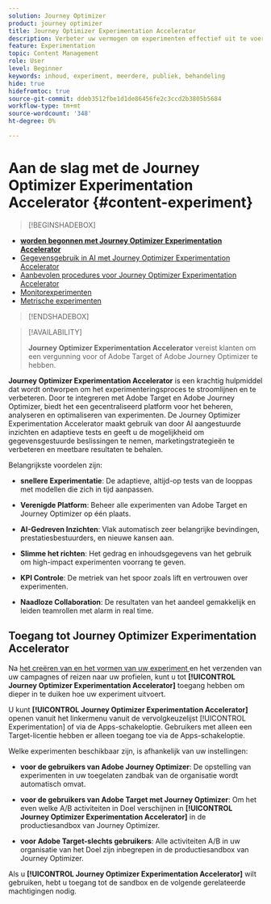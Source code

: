 ```yaml
---
solution: Journey Optimizer
product: journey optimizer
title: Journey Optimizer Experimentation Accelerator
description: Verbeter uw vermogen om experimenten effectief uit te voeren en inzichten te genereren
feature: Experimentation
topic: Content Management
role: User
level: Beginner
keywords: inhoud, experiment, meerdere, publiek, behandeling
hide: true
hidefromtoc: true
source-git-commit: ddeb3512fbe1d1de86456fe2c3ccd2b3805b5684
workflow-type: tm+mt
source-wordcount: '348'
ht-degree: 0%

---
```


# Aan de slag met de Journey Optimizer Experimentation Accelerator {#content-experiment}

>[!BEGINSHADEBOX]

* **[worden begonnen met Journey Optimizer Experimentation Accelerator](experiment-accelerator.md)**
* [Gegevensgebruik in AI met Journey Optimizer Experimentation Accelerator](experiment-accelerator-security.md)
* [Aanbevolen procedures voor Journey Optimizer Experimentation Accelerator](experiment-accelerator-best-practices.md)
* [Monitorexperimenten](experiment-accelerator-monitor.md)
* [Metrische experimenten](experiment-accelerator-metrics.md)

>[!ENDSHADEBOX]

>[!AVAILABILITY]
>
>**Journey Optimizer Experimentation Accelerator** vereist klanten om een vergunning voor of Adobe Target of Adobe Journey Optimizer te hebben.

**Journey Optimizer Experimentation Accelerator** is een krachtig hulpmiddel dat wordt ontworpen om het experimenteringsproces te stroomlijnen en te verbeteren. Door te integreren met Adobe Target en Adobe Journey Optimizer, biedt het een gecentraliseerd platform voor het beheren, analyseren en optimaliseren van experimenten. De Journey Optimizer Experimentation Accelerator maakt gebruik van door AI aangestuurde inzichten en adaptieve tests en geeft u de mogelijkheid om gegevensgestuurde beslissingen te nemen, marketingstrategieën te verbeteren en meetbare resultaten te behalen.

Belangrijkste voordelen zijn:

* **snellere Experimentatie**: De adaptieve, altijd-op tests van de looppas met modellen die zich in tijd aanpassen.

* **Verenigde Platform**: Beheer alle experimenten van Adobe Target en Journey Optimizer op één plaats.

* **AI-Gedreven Inzichten**: Vlak automatisch zeer belangrijke bevindingen, prestatiesbestuurders, en nieuwe kansen aan.

* **Slimme het richten**: Het gedrag en inhoudsgegevens van het gebruik om high-impact experimenten voorrang te geven.

* **KPI Controle**: De metriek van het spoor zoals lift en vertrouwen over experimenten.

* **Naadloze Collaboration**: De resultaten van het aandeel gemakkelijk en leiden teamrollen met alarm in real time.

## Toegang tot Journey Optimizer Experimentation Accelerator

Na [ het creëren van en het vormen van uw experiment ](content-experiment.md) en het verzenden van uw campagnes of reizen naar uw profielen, kunt u tot **[!UICONTROL Journey Optimizer Experimentation Accelerator]** toegang hebben om dieper in te duiken hoe uw experiment uitvoert.

U kunt **[!UICONTROL Journey Optimizer Experimentation Accelerator]** openen vanuit het linkermenu vanuit de vervolgkeuzelijst [!UICONTROL Experimentation] of via de Apps-schakeloptie. Gebruikers met alleen een Target-licentie hebben er alleen toegang toe via de Apps-schakeloptie.

Welke experimenten beschikbaar zijn, is afhankelijk van uw instellingen:

* **voor de gebruikers van Adobe Journey Optimizer**: De opstelling van experimenten in uw toegelaten zandbak van de organisatie wordt automatisch omvat.

* **voor de gebruikers van Adobe Target met Journey Optimizer**: Om het even welke A/B activiteiten in Doel verschijnen in **[!UICONTROL Journey Optimizer Experimentation Accelerator]** in de productiesandbox van Journey Optimizer.

* **voor Adobe Target-slechts gebruikers**: Alle activiteiten A/B in uw organisatie van het Doel zijn inbegrepen in de productiesandbox van Journey Optimizer.

Als u **[!UICONTROL Journey Optimizer Experimentation Accelerator]** wilt gebruiken, hebt u toegang tot de sandbox en de volgende gerelateerde machtigingen nodig.

<!--table style="table-layout:fixed"><tr style="border: 0;">
<td><img alt="Overview" href="experiment-accelerator-overview.md" src="assets/do-not-localize/experiments-2.jpeg">
<div align="center"><p><strong><a href="experiment-accelerator-overview.md">Overview</a></strong></p></div></td>
<td><img alt="Experiments" href="experiment-accelerator-monitor.md" src="assets/do-not-localize/experiment-overview.jpeg">
<div align="center"><p><strong><a href="experiment-accelerator-monitor.md">Experiments</a></strong></p></div></td>
<td><img alt="Metrics" href="experiment-accelerator-metrics.md" src="assets/do-not-localize/experiment-metrics.png">
<div align="center"><p><strong><a href="experiment-accelerator-metrics.md">Metrics</a></strong></p></div></td>
</tr></table-->
